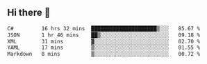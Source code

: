 ## Hi there 👋

<!--START_SECTION:waka-->

```txt
C#         16 hrs 32 mins  █████████████████████▒░░░   85.67 %
JSON       1 hr 46 mins    ██▒░░░░░░░░░░░░░░░░░░░░░░   09.18 %
XML        31 mins         ▓░░░░░░░░░░░░░░░░░░░░░░░░   02.70 %
YAML       17 mins         ▒░░░░░░░░░░░░░░░░░░░░░░░░   01.55 %
Markdown   8 mins          ▒░░░░░░░░░░░░░░░░░░░░░░░░   00.72 %
```

<!--END_SECTION:waka-->

<!--
**elpenor23/elpenor23** is a ✨ _special_ ✨ repository because its `README.md` (this file) appears on your GitHub profile.

Here are some ideas to get you started:

- 🔭 I’m currently working on ...
- 🌱 I’m currently learning ...
- 👯 I’m looking to collaborate on ...
- 🤔 I’m looking for help with ...
- 💬 Ask me about ...
- 📫 How to reach me: ...
- 😄 Pronouns: ...
- ⚡ Fun fact: ...
-->
